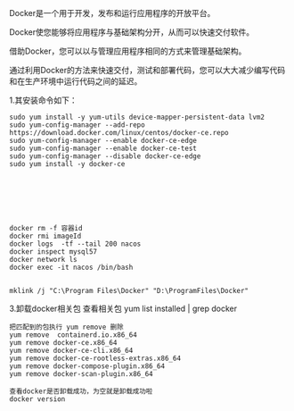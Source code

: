 Docker是一个用于开发，发布和运行应用程序的开放平台。

Docker使您能够将应用程序与基础架构分开，从而可以快速交付软件。

借助Docker，您可以以与管理应用程序相同的方式来管理基础架构。

通过利用Docker的方法来快速交付，测试和部署代码，您可以大大减少编写代码和在生产环境中运行代码之间的延迟。

1.其安装命令如下：

    sudo yum install -y yum-utils device-mapper-persistent-data lvm2
    sudo yum-config-manager --add-repo https://download.docker.com/linux/centos/docker-ce.repo
    sudo yum-config-manager --enable docker-ce-edge
    sudo yum-config-manager --enable docker-ce-test
    sudo yum-config-manager --disable docker-ce-edge
    sudo yum install -y docker-ce







    docker rm -f 容器id
    docker rmi imageId
    docker logs  -tf --tail 200 nacos
    docker inspect mysql57
    docker network ls
    docker exec -it nacos /bin/bash


    mklink /j "C:\Program Files\Docker" "D:\ProgramFiles\Docker"
    
    

3.卸载docker相关包
    查看相关包
    yum list installed | grep docker

    把匹配到的包执行 yum remove 删除
    yum remove  containerd.io.x86_64
    yum remove docker-ce.x86_64
    yum remove docker-ce-cli.x86_64
    yum remove docker-ce-rootless-extras.x86_64
    yum remove docker-compose-plugin.x86_64
    yum remove docker-scan-plugin.x86_64

    查看docker是否卸载成功，为空就是卸载成功啦
    docker version
